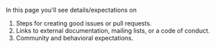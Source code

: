In this page you'll see details/expectations on

1. Steps for creating good issues or pull requests.
2. Links to external documentation, mailing lists, or a code of conduct.
3. Community and behavioral expectations.